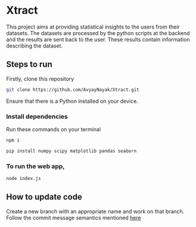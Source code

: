 # Xtract
This project aims at providing statistical insights to the users from their datasets.
The datasets are processed by the python scripts at the backend and the results are sent back to the user.
These results contain information describing the dataset.

## Steps to run
Firstly, clone this repository
```bash
git clone https://github.com/AvyayNayak/Xtract.git
```
Ensure that there is a Python installed on your device.
### Install dependencies
Run these commands on your terminal
```bash
npm i
```
```bash
pip install numpy scipy matplotlib pandas seaborn
```
### To run the web app, 
```bash
node index.js
```
## How to update code
Create a new branch with an appropriate name and work on that branch.
Follow the commit message semantics mentioned [here](https://gist.github.com/joshbuchea/6f47e86d2510bce28f8e7f42ae84c716)
